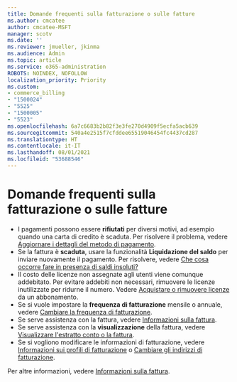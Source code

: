 ```yaml
---
title: Domande frequenti sulla fatturazione o sulle fatture
ms.author: cmcatee
author: cmcatee-MSFT
manager: scotv
ms.date: ''
ms.reviewer: jmueller, jkinma
ms.audience: Admin
ms.topic: article
ms.service: o365-administration
ROBOTS: NOINDEX, NOFOLLOW
localization_priority: Priority
ms.custom:
- commerce_billing
- "1500024"
- "5525"
- "1500005"
- "5523"
ms.openlocfilehash: 6a7c6683b2b82f3e3fe270d4909f5ecfa5acb639
ms.sourcegitcommit: 540a4e2515f7cfddee65519046454fc4437cd287
ms.translationtype: HT
ms.contentlocale: it-IT
ms.lasthandoff: 08/01/2021
ms.locfileid: "53688546"
---
```

# <a name="billing-or-invoice-faq"></a>Domande frequenti sulla fatturazione o sulle fatture

- I pagamenti possono essere **rifiutati** per diversi motivi, ad esempio quando una carta di credito è scaduta. Per risolvere il problema, vedere [Aggiornare i dettagli del metodo di pagamento](/microsoft-365/commerce/billing-and-payments/manage-payment-methods#update-payment-method-details).
- Se la fattura è **scaduta**, usare la funzionalità **Liquidazione del saldo** per inviare nuovamente il pagamento. Per risolvere, vedere [Che cosa occorre fare in presenza di saldi insoluti?](/microsoft-365/commerce/billing-and-payments/pay-for-your-subscription#what-if-i-have-an-outstanding-balance)
- Il costo delle licenze non assegnate agli utenti viene comunque addebitato. Per evitare addebiti non necessari, rimuovere le licenze inutilizzate per ridurne il numero. Vedere [Acquistare o rimuovere licenze](/microsoft-365/commerce/licenses/buy-licenses) da un abbonamento.
- Se si vuole impostare la **frequenza di fatturazione** mensile o annuale, vedere [Cambiare la frequenza di fatturazione](/microsoft-365/commerce/billing-and-payments/change-payment-frequency).
- Se serve assistenza con la fattura, vedere [Informazioni sulla fattura](/microsoft-365/commerce/billing-and-payments/understand-your-invoice2).
- Se serve assistenza con la **visualizzazione** della fattura, vedere [Visualizzare l'estratto conto o la fattura](/microsoft-365/commerce/billing-and-payments/view-your-bill-or-invoice).
- Se si vogliono modificare le informazioni di fatturazione, vedere [Informazioni sui profili di fatturazione](/microsoft-365/commerce/billing-and-payments/manage-billing-profiles) o [Cambiare gli indirizzi di fatturazione](/microsoft-365/commerce/billing-and-payments/change-your-billing-addresses).

Per altre informazioni, vedere [Informazioni sulla fattura](/microsoft-365/commerce/billing-and-payments/understand-your-invoice2).